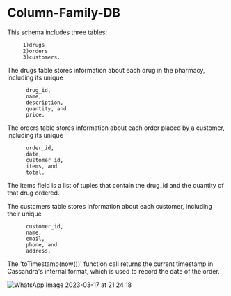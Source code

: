 # Column-Family-DB

This schema includes three tables: 

         1)drugs
         2)orders
         3)customers. 

The drugs table stores information about each drug in the pharmacy, including its unique

          drug_id,
          name, 
          description, 
          quantity, and 
          price. 

The orders table stores information about each order placed by a customer, including its unique 

          order_id, 
          date, 
          customer_id, 
          items, and 
          total. 
          

The items field is a list of tuples that contain the drug_id and the quantity of that drug ordered. 

The customers table stores information about each customer, including their unique 

          customer_id, 
          name, 
          email, 
          phone, and 
          address.
          
The 'toTimestamp(now())' function call returns the current timestamp in Cassandra's internal format, which is used to record the date of the order.

![WhatsApp Image 2023-03-17 at 21 24 18](https://user-images.githubusercontent.com/113984771/225958178-c14a55f0-37a7-4927-b17f-ab58800f743d.jpg)
